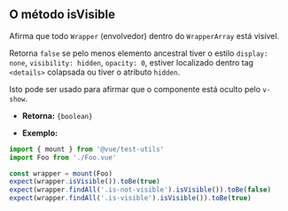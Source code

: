 ## O método isVisible

Afirma que todo `Wrapper` (envolvedor) dentro do `WrapperArray` está visível.

Retorna `false` se pelo menos elemento ancestral tiver o estilo `display: none`, `visibility: hidden`, `opacity: 0`, estiver localizado dentro tag `<details>` colapsada ou tiver o atributo `hidden`.

Isto pode ser usado para afirmar que o componente está oculto pelo `v-show`.

- **Retorna:** `{boolean}`

- **Exemplo:**

```js
import { mount } from '@vue/test-utils'
import Foo from './Foo.vue'

const wrapper = mount(Foo)
expect(wrapper.isVisible()).toBe(true)
expect(wrapper.findAll('.is-not-visible').isVisible()).toBe(false)
expect(wrapper.findAll('.is-visible').isVisible()).toBe(true)
```
